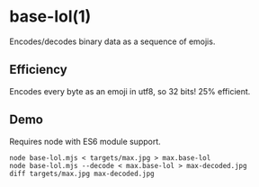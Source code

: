 # base-lol(1)

Encodes/decodes binary data as a sequence of emojis.

## Efficiency

Encodes every byte as an emoji in utf8, so 32 bits! 25% efficient.

## Demo

Requires node with ES6 module support.

    node base-lol.mjs < targets/max.jpg > max.base-lol
    node base-lol.mjs --decode < max.base-lol > max-decoded.jpg
    diff targets/max.jpg max-decoded.jpg


